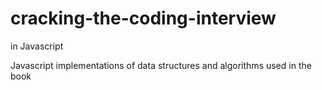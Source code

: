 # cracking-the-coding-interview
in Javascript

Javascript implementations of data structures and algorithms used in the book
